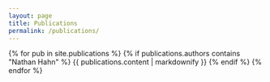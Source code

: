 ```yaml
---
layout: page
title: Publications
permalink: /publications/
---
```


{% for pub in site.publications %}
  {% if publications.authors contains "Nathan Hahn" %}
  {{ publications.content | markdownify }}
  {% endif %}
{% endfor %}
